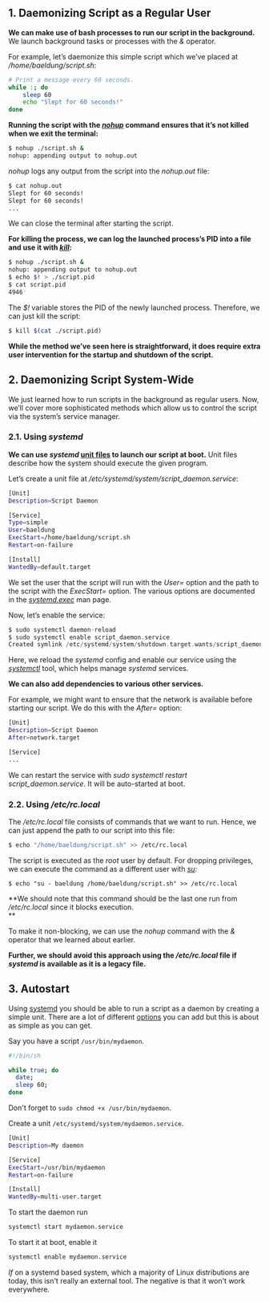 
## 1. Daemonizing Script as a Regular User[](https://www.baeldung.com/linux/bash-daemon-script#daemonizing-script-as-a-regular-user)

**We can make use of bash processes to run our script in the background.** We launch background tasks or processes with the _&_ operator.

For example, let’s daemonize this simple script which we’ve placed at _/home/baeldung/script.sh_:

```bash
# Print a message every 60 seconds.
while :; do
    sleep 60
    echo "Slept for 60 seconds!"
done
```

**Running the script with the [_nohup_](https://www.baeldung.com/linux/job-control-disown-nohup) command ensures that it’s not killed when we exit the terminal:**

```bash
$ nohup ./script.sh &
nohup: appending output to nohup.out
```

_nohup_ logs any output from the script into the _nohup.out_ file:

```bash
$ cat nohup.out 
Slept for 60 seconds!
Slept for 60 seconds!
...
```

We can close the terminal after starting the script.

**For killing the process, we can log the launched process’s PID into a file and use it with [_kill_](https://www.baeldung.com/linux/kill-background-process#1-thekillcommand):**

```bash
$ nohup ./script.sh &
nohup: appending output to nohup.out
$ echo $! > ./script.pid
$ cat script.pid
4946
```

The _$!_ variable stores the PID of the newly launched process. Therefore, we can just kill the script:

```bash
$ kill $(cat ./script.pid)
```

**While the method we’ve seen here is straightforward, it does require extra user intervention for the startup and shutdown of the script.**

## 2. Daemonizing Script System-Wide[](https://www.baeldung.com/linux/bash-daemon-script#daemonizing-script-system-wide)

We just learned how to run scripts in the background as regular users. Now, we’ll cover more sophisticated methods which allow us to control the script via the system’s service manager.

### 2.1. Using _systemd_[](https://www.baeldung.com/linux/bash-daemon-script#1-using-systemd)

**We can use _systemd_ [unit files](https://www.freedesktop.org/software/systemd/man/systemd.service.html) to launch our script at boot.** Unit files describe how the system should execute the given program.

Let’s create a unit file at _/etc/systemd/system/script_daemon.service_:

```bash
[Unit]
Description=Script Daemon

[Service]
Type=simple
User=baeldung
ExecStart=/home/baeldung/script.sh
Restart=on-failure

[Install]
WantedBy=default.target
```

We set the user that the script will run with the _User=_ option and the path to the script with the _ExecStart=_ option. The various options are documented in the [_systemd.exec_](https://www.freedesktop.org/software/systemd/man/systemd.exec.html) man page.

Now, let’s enable the service:

```swift
$ sudo systemctl daemon-reload
$ sudo systemctl enable script_daemon.service
Created symlink /etc/systemd/system/shutdown.target.wants/script_daemon.service → /etc/systemd/system/script_daemon.service
```

Here, we reload the _systemd_ config and enable our service using the [_systemctl_](https://www.man7.org/linux/man-pages/man1/systemctl.1.html) tool, which helps manage _systemd_ services.

**We can also add dependencies to various other services.**

For example, we might want to ensure that the network is available before starting our script. We do this with the _After=_ option:

```bash
[Unit]
Description=Script Daemon
After=network.target

[Service]
...
```

We can restart the service with _sudo systemctl restart script_daemon.service_. It will be auto-started at boot.

### 2.2. Using _/etc/rc.local_[](https://www.baeldung.com/linux/bash-daemon-script#2-using-etcrclocal)

The _/etc/rc.local_ file consists of commands that we want to run. Hence, we can just append the path to our script into this file:

```bash
$ echo "/home/baeldung/script.sh" >> /etc/rc.local
```

The script is executed as the _root_ user by default. For dropping privileges, we can execute the command as a different user with _[su](https://www.baeldung.com/linux/run-as-another-user):_

```shell
$ echo "su - baeldung /home/baeldung/script.sh" >> /etc/rc.local
```

**We should note that this command should be the last one run from _/etc/rc.local_ since it blocks execution.  
**

To make it non-blocking, we can use the _nohup_ command with the _&_ operator that we learned about earlier.

**Further, we should avoid this approach using the _/etc/rc.local_ file if _systemd_ is available as it is a legacy file.**


## 3. Autostart  

Using [systemd](https://www.freedesktop.org/software/systemd/man/) you should be able to run a script as a daemon by creating a simple unit. There are a lot of different [options](https://www.freedesktop.org/software/systemd/man/systemd.unit.html) you can add but this is about as simple as you can get.

Say you have a script `/usr/bin/mydaemon`.

```bash
#!/bin/sh

while true; do
  date;
  sleep 60;
done
```

Don't forget to `sudo chmod +x /usr/bin/mydaemon`.

Create a unit `/etc/systemd/system/mydaemon.service`.

```bash
[Unit]
Description=My daemon

[Service]
ExecStart=/usr/bin/mydaemon
Restart=on-failure

[Install]
WantedBy=multi-user.target 
```

To start the daemon run

```bash
systemctl start mydaemon.service 
```

To start it at boot, enable it

```bash
systemctl enable mydaemon.service
```

_If_ on a systemd based system, which a majority of Linux distributions are today, this isn't really an external tool. The negative is that it won't work everywhere.